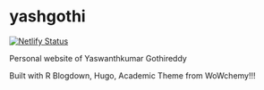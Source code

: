 # yashgothi

[![Netlify Status](https://api.netlify.com/api/v1/badges/2409a0d5-45a8-485b-b32b-7f7ae91f5ba3/deploy-status)](https://app.netlify.com/sites/yashgothi/deploys)


Personal website of Yaswanthkumar Gothireddy


Built with R Blogdown, Hugo, Academic Theme from WoWchemy!!!
